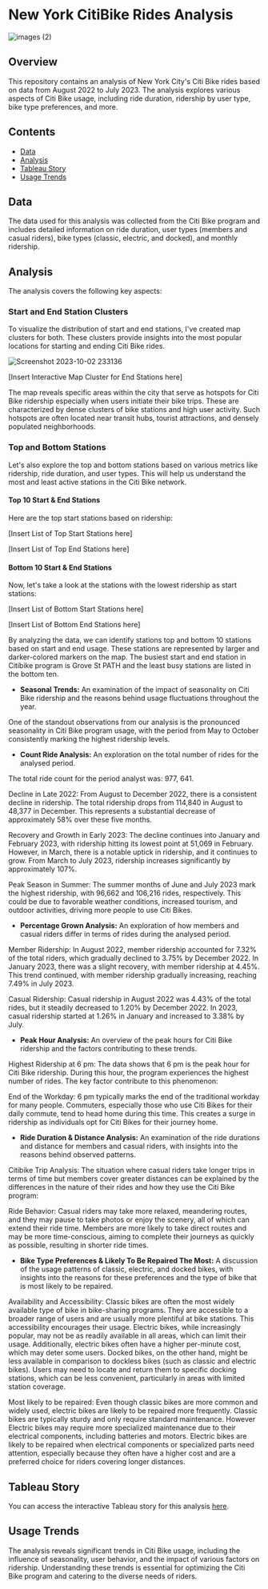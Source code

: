 # New York CitiBike Rides Analysis

![images (2)](https://github.com/afadilla13/NY-Citibike-Challenge/assets/128363337/b77a737e-90d8-4814-959f-37e9e50ba7d2)

## Overview

This repository contains an analysis of New York City's Citi Bike rides based on data from August 2022 to July 2023. The analysis explores various aspects of Citi Bike usage, including ride duration, ridership by user type, bike type preferences, and more.

## Contents

- [Data](#data)
- [Analysis](#analysis)
- [Tableau Story](#tableau-story)
- [Usage Trends](#usage-trends)

## Data

The data used for this analysis was collected from the Citi Bike program and includes detailed information on ride duration, user types (members and casual riders), bike types (classic, electric, and docked), and monthly ridership.

## Analysis

The analysis covers the following key aspects:

### Start and End Station Clusters

To visualize the distribution of start and end stations, I've created map clusters for both. These clusters provide insights into the most popular locations for starting and ending Citi Bike rides.

![Screenshot 2023-10-02 233136](https://github.com/afadilla13/NY-Citibike-Challenge/assets/128363337/38ec52d9-5886-410e-b87d-9b4d3b5739b8)

[Insert Interactive Map Cluster for End Stations here]

The map reveals specific areas within the city that serve as hotspots for Citi Bike ridership especially when users initiate their bike trips. These are characterized by dense clusters of bike stations and high user activity. Such hotspots are often located near transit hubs, tourist attractions, and densely populated neighborhoods.

### Top and Bottom Stations

Let's also explore the top and bottom stations based on various metrics like ridership, ride duration, and user types. This will help us understand the most and least active stations in the Citi Bike network.

#### Top 10 Start & End Stations

Here are the top start stations based on ridership:

[Insert List of Top Start Stations here]

[Insert List of Top End Stations here]

#### Bottom 10 Start & End Stations

Now, let's take a look at the stations with the lowest ridership as start stations:

[Insert List of Bottom Start Stations here]

[Insert List of Bottom End Stations here]

By analyzing the data, we can identify stations top and bottom 10 stations based on start and end usage. These stations are represented by larger and darker-colored markers on the map. The busiest start and end station in Citibike program is Grove St PATH and the least busy stations are listed in the bottom ten.

- **Seasonal Trends:** An examination of the impact of seasonality on Citi Bike ridership and the reasons behind usage fluctuations throughout the year.

One of the standout observations from our analysis is the pronounced seasonality in Citi Bike program usage, with the period from May to October consistently marking the highest ridership levels. 

- **Count Ride Analysis:** An exploration on the total number of rides for the analysed period.

The total ride count for the period analyst was: 977, 641.

Decline in Late 2022:
From August to December 2022, there is a consistent decline in ridership. The total ridership drops from 114,840 in August to 48,377 in December. This represents a substantial decrease of approximately 58% over these five months.

Recovery and Growth in Early 2023:
The decline continues into January and February 2023, with ridership hitting its lowest point at 51,069 in February. However, in March, there is a notable uptick in ridership, and it continues to grow. From March to July 2023, ridership increases significantly by approximately 107%.

Peak Season in Summer:
The summer months of June and July 2023 mark the highest ridership, with 96,662 and 106,216 rides, respectively. This could be due to favorable weather conditions, increased tourism, and outdoor activities, driving more people to use Citi Bikes.

- **Percentage Grown Analysis:** An exploration of how members and casual riders differ in terms of rides during the analysed period.

Member Ridership:
In August 2022, member ridership accounted for 7.32% of the total riders, which gradually declined to 3.75% by December 2022.
In January 2023, there was a slight recovery, with member ridership at 4.45%. This trend continued, with member ridership gradually increasing, reaching 7.49% in July 2023.

Casual Ridership:
Casual ridership in August 2022 was 4.43% of the total rides, but it steadily decreased to 1.20% by December 2022.
In 2023, casual ridership started at 1.26% in January and increased to 3.38% by July.

- **Peak Hour Analysis:** An overview of the peak hours for Citi Bike ridership and the factors contributing to these trends.

Highest Ridership at 6 pm:
The data shows that 6 pm is the peak hour for Citi Bike ridership. During this hour, the program experiences the highest number of rides. The key factor contribute to this phenomenon:

End of the Workday: 6 pm typically marks the end of the traditional workday for many people. Commuters, especially those who use Citi Bikes for their daily commute, tend to head home during this time. This creates a surge in ridership as individuals opt for Citi Bikes for their journey home.

- **Ride Duration & Distance Analysis:** An examination of the ride durations and distance for members and casual riders, with insights into the reasons behind observed patterns.

Citibike Trip Analysis:
The situation where casual riders take longer trips in terms of time but members cover greater distances can be explained by the differences in the nature of their rides and how they use the Citi Bike program:

Ride Behavior:
Casual riders may take more relaxed, meandering routes, and they may pause to take photos or enjoy the scenery, all of which can extend their ride time.
Members are more likely to take direct routes and may be more time-conscious, aiming to complete their journeys as quickly as possible, resulting in shorter ride times.

- **Bike Type Preferences & Likely To Be Repaired The Most:** A discussion of the usage patterns of classic, electric, and docked bikes, with insights into the reasons for these preferences and the type of bike that is most likely to be repaired.

Availability and Accessibility:
Classic bikes are often the most widely available type of bike in bike-sharing programs. They are accessible to a broader range of users and are usually more plentiful at bike stations. This accessibility encourages their usage.
Electric bikes, while increasingly popular, may not be as readily available in all areas, which can limit their usage. Additionally, electric bikes often have a higher per-minute cost, which may deter some users.
Docked bikes, on the other hand, might be less available in comparison to dockless bikes (such as classic and electric bikes). Users may need to locate and return them to specific docking stations, which can be less convenient, particularly in areas with limited station coverage.

Most likely to be repaired:
Even though classic bikes are more common and widely used, electric bikes are likely to be repaired more frequently. Classic bikes are typically sturdy and only require standard maintenance. However Electric bikes may require more specialized maintenance due to their electrical components, including batteries and motors. Electric bikes are likely to be repaired when electrical components or specialized parts need attention, especially because they often have a higher cost and are a preferred choice for riders covering longer distances.

## Tableau Story

You can access the interactive Tableau story for this analysis [here](https://public.tableau.com/app/profile/akbar.fadillah/viz/CitiBike-Tableau_16961332911440/Story1?publish=yes).

## Usage Trends

The analysis reveals significant trends in Citi Bike usage, including the influence of seasonality, user behavior, and the impact of various factors on ridership. Understanding these trends is essential for optimizing the Citi Bike program and catering to the diverse needs of riders.

